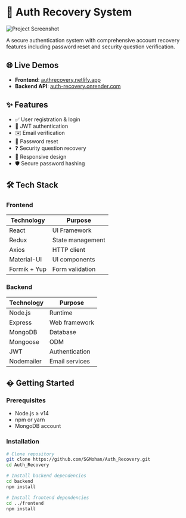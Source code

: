 # 🔐 Auth Recovery System

![Project Screenshot](https://authrecovery.netlify.app/screenshot.png) <!-- Replace with actual screenshot -->

A secure authentication system with comprehensive account recovery features including password reset and security question verification.

## 🌐 Live Demos
- **Frontend**: [authrecovery.netlify.app](https://authrecovery.netlify.app/)
- **Backend API**: [auth-recovery.onrender.com](https://auth-recovery.onrender.com/)

## ✨ Features
- ✅ User registration & login
- 🔐 JWT authentication
- ✉️ Email verification
- 🔄 Password reset
- ❓ Security question recovery
- 📱 Responsive design
- 🛡️ Secure password hashing

## 🛠️ Tech Stack
### Frontend
| Technology | Purpose |
|------------|---------|
| React | UI Framework |
| Redux | State management |
| Axios | HTTP client |
| Material-UI | UI components |
| Formik + Yup | Form validation |

### Backend
| Technology | Purpose |
|------------|---------|
| Node.js | Runtime |
| Express | Web framework |
| MongoDB | Database |
| Mongoose | ODM |
| JWT | Authentication |
| Nodemailer | Email services |

## � Getting Started

### Prerequisites
- Node.js ≥ v14
- npm or yarn
- MongoDB account

### Installation
```bash
# Clone repository
git clone https://github.com/SGMohan/Auth_Recovery.git
cd Auth_Recovery

# Install backend dependencies
cd backend
npm install

# Install frontend dependencies
cd ../frontend
npm install
